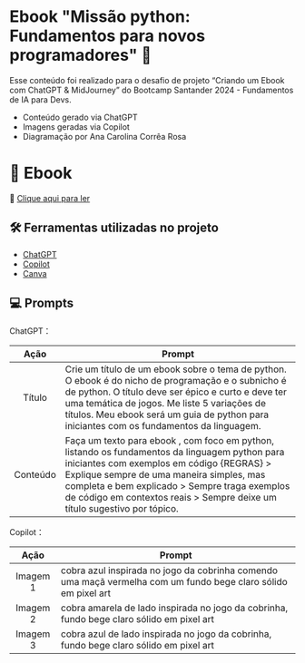 # Ebook "Missão python: Fundamentos para novos programadores" 🐍

Esse conteúdo foi realizado para o desafio de projeto “Criando um Ebook com ChatGPT & MidJourney” do Bootcamp Santander 2024 - Fundamentos de IA para Devs.

- Conteúdo gerado via ChatGPT
- Imagens geradas via Copilot
- Diagramação por Ana Carolina Corrêa Rosa

# 📗 Ebook

📖 [Clique aqui para ler](https://github.com/CacauRosa/ebook-missao-python-fundamentos-para-novos-programadores/blob/main/ebook/Ebook%20-%20Miss%C3%A3o%20python%20fundamentos%20para%20novos%20programadores.pdf)

## 🛠️ Ferramentas utilizadas no projeto

- [ChatGPT](https://chat.openai.com/) 
- [Copilot](https://copilot.microsoft.com/)
- [Canva](https://www.canva.com/)

## 💻 Prompts


ChatGPT：

|   Ação   | Prompt                                                                                                                                                                                                                                                                         |
| :------: | ------------------------------------------------------------------------------------------------------------------------------------------------------------------------------------------------------------------------------------------------------------------------------ |
|  Título  | Crie um título de um ebook sobre o tema de python. O ebook é do nicho de programação e o subnicho é de python. O título deve ser épico e curto e deve ter uma temática de jogos. Me liste 5 variações de títulos. Meu ebook será um guia de python para iniciantes com os fundamentos da linguagem. |
| Conteúdo | Faça um texto para ebook , com foco em python, listando os fundamentos da linguagem python para iniciantes com exemplos em código  {REGRAS} > Explique sempre de uma maneira simples, mas completa e bem explicado > Sempre traga exemplos de código em contextos reais > Sempre deixe um título sugestivo por tópico. |


Copilot：

|  Ação  | Prompt                                                                                 |
| :----: | -------------------------------------------------------------------------------------- |
| Imagem 1 | cobra azul inspirada no jogo da cobrinha comendo uma maçã vermelha com um fundo bege claro sólido em pixel art |
| Imagem 2 | cobra amarela de lado inspirada no jogo da cobrinha, fundo bege claro sólido em pixel art |
| Imagem 3 | cobra azul de lado inspirada no jogo da cobrinha, fundo bege claro sólido em pixel art |
